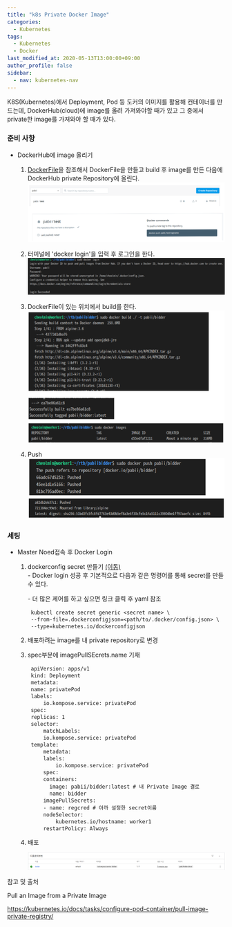 ```yaml
---
title: "k8s Private Docker Image"
categories: 
  - Kubernetes
tags:
  - Kubernetes
  - Docker
last_modified_at: 2020-05-13T13:00:00+09:00
author_profile: false
sidebar:
  - nav: kubernetes-nav
---
```


K8S(Kubernetes)에서 Deployment, Pod 등 도커의 이미지를 활용해 컨테이너를 만드는데,
DockerHub(cloud)에 image를 올려 가져와야할 때가 있고 그 중에서 private한 image를 가져와야 할 때가 있다.

### 준비 사항
-   DockerHub에 image 올리기
    
    1. [DockerFile](https://docs.docker.com/engine/reference/builder/#usage)을 참조해서 DockerFile을 만들고 build 후 image를 만든 다음에 DockerHub private Repository에 올린다.
    ![dockerHub](/assets/img/posts/kubernetes/privateDocker/dockerhub.png)

    2. 터미널에 'docker login'을 입력 후 로그인을 한다.    
    ![login](/assets/img/posts/kubernetes/privateDocker/login.png)

    3. DockerFile이 있는 위치에서 build를 한다.
    ![build](/assets/img/posts/kubernetes/privateDocker/build.png)

    4. Push
    ![Push](/assets/img/posts/kubernetes/privateDocker/push.png)


### 세팅
- Master Noed접속 후 Docker Login

    1. dockerconfig secret 만들기 [(이동)](https://kubernetes.io/docs/tasks/configure-pod-container/pull-image-private-registry/)<br/>
        \- Docker login 성공 후 기본적으로 다음과 같은 명령어를 통해 secret를 만들 수 있다.<br/>

        \- 더 많은 제어를 하고 싶으면 링크 클릭 후 yaml 참조

            kubectl create secret generic <secret name> \
            --from-file=.dockerconfigjson=<path/to/.docker/config.json> \
            --type=kubernetes.io/dockerconfigjson

    2. 배포하려는 image를 내 private repository로 변경
    3. spec부분에 imagePullSEcrets.name 기재

            apiVersion: apps/v1
            kind: Deployment
            metadata:
            name: privatePod
            labels:
                io.kompose.service: privatePod
            spec:
            replicas: 1
            selector:
                matchLabels:
                io.kompose.service: privatePod
            template:
                metadata:
                labels:
                    io.kompose.service: privatePod
                spec:
                containers:
                  image: pabii/bidder:latest # 내 Private Image 결로
                  name: bidder                
                imagePullSecrets:
                - name: regcred # 아까 설정한 secret이름
                nodeSelector:
                    kubernetes.io/hostname: worker1
                restartPolicy: Always
    4. 배포
    
        ![deploy](/assets/img/posts/kubernetes/privateDocker/deploy.png)




참고 및 출처

Pull an Image from a Private Image

https://kubernetes.io/docs/tasks/configure-pod-container/pull-image-private-registry/
